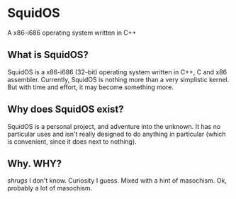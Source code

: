 # SquidOS

A x86-i686 operating system written in C++

## What is SquidOS?

SquidOS is a x86-i686 (32-bit) operating system written in C++, C and x86 assembler. Currently, SquidOS is nothing more than a very simplistic kernel. But with time and effort, it may become something more.

## Why does SquidOS exist?

SquidOS is a personal project, and adventure into the unknown. It has no particular uses and isn't really designed to do anything in particular (which is convenient, since it does next to nothing).

## Why. WHY?

*shrugs* I don't know. Curiosity I guess. Mixed with a hint of masochism. Ok, probably a lot of masochism.
